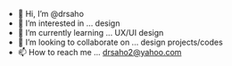 - 👋 Hi, I’m @drsaho
- 👀 I’m interested in ... design
- 🌱 I’m currently learning ... UX/UI design
- 💞️ I’m looking to collaborate on ... design projects/codes
- 📫 How to reach me ... drsaho2@yahoo.com

<!---
drsaho/drsaho is a ✨ special ✨ repository because its `README.md` (this file) appears on your GitHub profile.
You can click the Preview link to take a look at your changes.
--->
